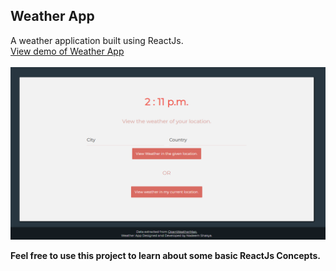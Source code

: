 ## Weather App
A weather application built using ReactJs.
<br/>
[View demo of Weather App](https://nadeemshakya.com.np/dir/Weather_App/)
<br/><br/>
<img src = './Screenshot/Weather_App.PNG' alt = "Weather_App_Image" />

<b>Feel free to use this project to learn about some basic ReactJs Concepts. </b>
